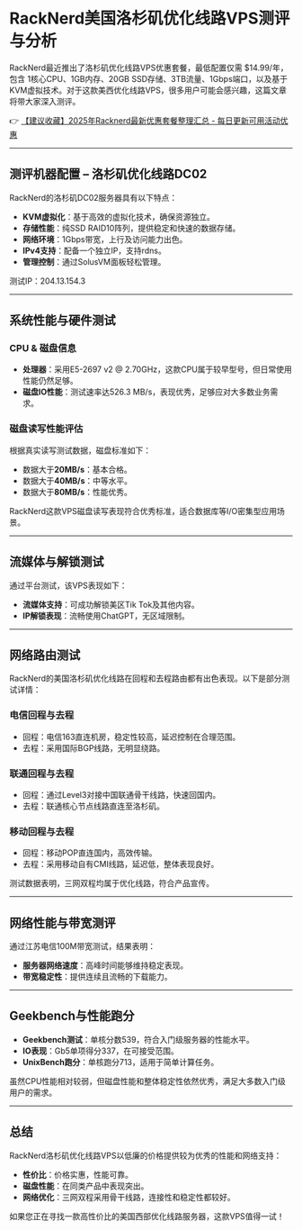 # RackNerd美国洛杉矶优化线路VPS测评与分析

RackNerd最近推出了洛杉矶优化线路VPS优惠套餐，最低配置仅需 $14.99/年，包含 1核心CPU、1GB内存、20GB SSD存储、3TB流量、1Gbps端口，以及基于KVM虚拟技术。对于这款美西优化线路VPS，很多用户可能会感兴趣，这篇文章将带大家深入测评。

👉 [【建议收藏】2025年Racknerd最新优惠套餐整理汇总 - 每日更新可用活动优惠](https://bit.ly/Rack_Nerd)

---

## 测评机器配置 – 洛杉矶优化线路DC02

RackNerd的洛杉矶DC02服务器具有以下特点：

- **KVM虚拟化**：基于高效的虚拟化技术，确保资源独立。
- **存储性能**：纯SSD RAID10阵列，提供稳定和快速的数据存储。
- **网络环境**：1Gbps带宽，上行及访问能力出色。
- **IPv4支持**：配备一个独立IP，支持rdns。
- **管理控制**：通过SolusVM面板轻松管理。

测试IP：204.13.154.3

---

## 系统性能与硬件测试

### CPU & 磁盘信息
- **处理器**：采用E5-2697 v2 @ 2.70GHz，这款CPU属于较早型号，但日常使用性能仍然足够。
- **磁盘IO性能**：测试速率达526.3 MB/s，表现优秀，足够应对大多数业务需求。

### 磁盘读写性能评估
根据真实读写测试数据，磁盘标准如下：
- 数据大于**20MB/s**：基本合格。
- 数据大于**40MB/s**：中等水平。
- 数据大于**80MB/s**：性能优秀。

RackNerd这款VPS磁盘读写表现符合优秀标准，适合数据库等I/O密集型应用场景。

---

## 流媒体与解锁测试

通过平台测试，该VPS表现如下：
- **流媒体支持**：可成功解锁美区Tik Tok及其他内容。
- **IP解锁表现**：流畅使用ChatGPT，无区域限制。

---

## 网络路由测试

RackNerd的美国洛杉矶优化线路在回程和去程路由都有出色表现。以下是部分测试详情：

### 电信回程与去程
- 回程：电信163直连机房，稳定性较高，延迟控制在合理范围。
- 去程：采用国际BGP线路，无明显绕路。

### 联通回程与去程
- 回程：通过Level3对接中国联通骨干线路，快速回国内。
- 去程：联通核心节点线路直连至洛杉矶。

### 移动回程与去程
- 回程：移动POP直连国内，高效传输。
- 去程：采用移动自有CMI线路，延迟低，整体表现良好。

测试数据表明，三网双程均属于优化线路，符合产品宣传。

---

## 网络性能与带宽测评

通过江苏电信100M带宽测试，结果表明：
- **服务器网络速度**：高峰时间能够维持稳定表现。
- **带宽稳定性**：提供连续且流畅的下载能力。

---

## Geekbench与性能跑分

- **Geekbench测试**：单核分数539，符合入门级服务器的性能水平。
- **IO表现**：Gb5单项得分337，在可接受范围。
- **UnixBench跑分**：单核跑分713，适用于简单计算任务。

虽然CPU性能相对较弱，但磁盘性能和整体稳定性依然优秀，满足大多数入门级用户的需求。

---

## 总结

RackNerd洛杉矶优化线路VPS以低廉的价格提供较为优秀的性能和网络支持：
- **性价比**：价格实惠，性能可靠。
- **磁盘性能**：在同类产品中表现突出。
- **网络优化**：三网双程采用骨干线路，连接性和稳定性都较好。

如果您正在寻找一款高性价比的美国西部优化线路服务器，这款VPS值得一试！